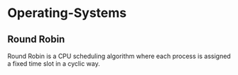 # Operating-Systems
## Round Robin 
Round Robin is a CPU scheduling algorithm where each process is assigned a fixed time slot in a cyclic way.

